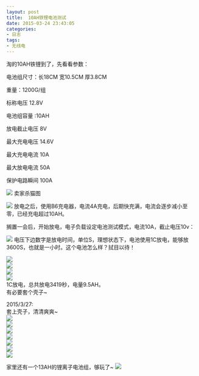 ```yaml
---
layout: post
title: 	10AH铁锂电池测试
date: 2015-03-24 23:43:05
categories:
- 日志
tags:
- 无线电
---
```


淘的10AH铁锂到了，先看看参数：    

电池组尺寸：长18CM 宽10.5CM 厚3.8CM      

重量：1200G/组

标称电压 12.8V

电池组容量 :10AH

放电截止电压 8V

最大充电电压 14.6V

最大充电电流 10A

最大放电电流 50A

保护电路瞬间 100A

![](http://i1328.photobucket.com/albums/w532/xwlogic/_zpssotiozm7.jpg)
卖家杀猫图    

![](http://i1328.photobucket.com/albums/w532/xwlogic/IMG_20150323_212053936_zpsd0kavhcn.jpg)
放电之后，使用B6充电器，电流4A充电，后期快充满，电流会逐步减小至零，已经充电超过10AH。   

搁置一会后，开始放电，电子负载设定电池测试模式，电流10A，截止电压10v：

![](http://i1328.photobucket.com/albums/w532/xwlogic/IMG_20150323_213525577_zpsjgn6ugmr.jpg)
电压下边数字是放电时间，单位S，理想状态下，电池使用1C放电，能够放3600S，也就是一小时。这个电池怎么样？拭目以待！    

![](http://i1328.photobucket.com/albums/w532/xwlogic/IMG_20150323_215116794_zpslvmekun7.jpg)    
![](http://i1328.photobucket.com/albums/w532/xwlogic/IMG_20150323_221242047_zpsl5tdmyzn.jpg)    
![](http://i1328.photobucket.com/albums/w532/xwlogic/IMG_20150323_222724326_zpsynxczfgj.jpg)    
![](http://i1328.photobucket.com/albums/w532/xwlogic/IMG_20150323_223220223_zps5tn4hfhs.jpg)     
1C放电，总共放电3419秒，电量9.5AH。    
有必要套个壳子~    

2015/3/27:    
套上壳子，清清爽爽~    
![](http://i1328.photobucket.com/albums/w532/xwlogic/IMG_20150327_104605940_zpsvojljzkl.jpg)    
![](http://i1328.photobucket.com/albums/w532/xwlogic/IMG_20150327_104614874_zpsswoihnuq.jpg)    
![](http://i1328.photobucket.com/albums/w532/xwlogic/IMG_20150327_104831790_HDR_zpsvfjyi5ie.jpg)    
![](http://i1328.photobucket.com/albums/w532/xwlogic/IMG_20150327_104838775_HDR_zpsnl4dvv2n.jpg)     
![](http://i1328.photobucket.com/albums/w532/xwlogic/IMG_20150327_104846975_HDR_zps1o5d68ep.jpg)    
![](http://i1328.photobucket.com/albums/w532/xwlogic/IMG_20150327_104901600_zps0u3ezpmq.jpg)    
![](http://i1328.photobucket.com/albums/w532/xwlogic/IMG_20150327_105216388_zpsn9zjltv3.jpg)

家里还有一个13AH的锂离子电池组，够玩了~
![](http://i1328.photobucket.com/albums/w532/xwlogic/IMG_20150328_174408421_zpsuvqcpsqp.jpg)
